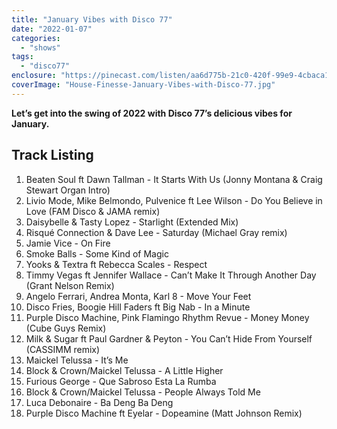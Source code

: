 ```yaml
---
title: "January Vibes with Disco 77"
date: "2022-01-07"
categories: 
  - "shows"
tags: 
  - "disco77"
enclosure: "https://pinecast.com/listen/aa6d775b-21c0-420f-99e9-4cbaca10769e.mp3 165075734 audio/mpeg "
coverImage: "House-Finesse-January-Vibes-with-Disco-77.jpg"
---
```


**Let’s get into the swing of 2022 with Disco 77’s delicious vibes for January.**

## Track Listing

1. Beaten Soul ft Dawn Tallman - It Starts With Us (Jonny Montana & Craig Stewart Organ Intro)
2. Livio Mode, Mike Belmondo, Pulvenice ft Lee Wilson - Do You Believe in Love (FAM Disco & JAMA remix)
3. Daisybelle & Tasty Lopez - Starlight (Extended Mix)
4. Risqué Connection & Dave Lee - Saturday (Michael Gray remix)
5. Jamie Vice - On Fire
6. Smoke Balls - Some Kind of Magic
7. Yooks & Textra ft Rebecca Scales - Respect
8. Timmy Vegas ft Jennifer Wallace - Can’t Make It Through Another Day (Grant Nelson Remix)
9. Angelo Ferrari, Andrea Monta, Karl 8 - Move Your Feet
10. Disco Fries, Boogie Hill Faders ft Big Nab - In a Minute
11. Purple Disco Machine, Pink Flamingo Rhythm Revue - Money Money (Cube Guys Remix)
12. Milk & Sugar ft Paul Gardner & Peyton - You Can’t Hide From Yourself (CASSIMM remix)
13. Maickel Telussa - It’s Me
14. Block & Crown/Maickel Telussa - A Little Higher
15. Furious George - Que Sabroso Esta La Rumba
16. Block & Crown/Maickel Telussa - People Always Told Me
17. Luca Debonaire - Ba Deng Ba Deng
18. Purple Disco Machine ft Eyelar - Dopeamine (Matt Johnson Remix)
